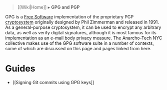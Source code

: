 > [[Wiki|Home]] ▸ **GPG and PGP**

GPG is a [Free Software](https://www.gnu.org/philosophy/free-sw.html) implementation of the proprietary PGP [cryptosystem](https://simple.wikipedia.org/wiki/Cryptosystem) originally designed by Phil Zimmerman and released in 1991. As a general-purpose cryptosystem, it can be used to encrypt any arbitrary data, as well as verify digital signatures, although it is most famous for its implementation as an e-mail body privacy measure. The Anarcho-Tech NYC collective makes use of the GPG software suite in a number of contexts, some of which are discussed on this page and pages linked from here.

# Guides

* [[Signing Git commits using GPG keys]]